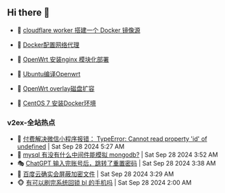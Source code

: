 ## Hi there 👋

<!--
**dkyg666/dkyg666** is a ✨ _special_ ✨ repository because its `README.md` (this file) appears on your GitHub profile.

Here are some ideas to get you started:

- 🔭 I’m currently working on ...
- 🌱 I’m currently learning ...
- 👯 I’m looking to collaborate on ...
- 🤔 I’m looking for help with ...
- 💬 Ask me about ...
- 📫 How to reach me: ...
- 😄 Pronouns: ...
- ⚡ Fun fact: ...
-->

<!-- BLOG-POST-LIST:START -->
- 🦩 [cloudflare worker 搭建一个 Docker 镜像源](http://blog.1996099.xyz/archives/cloudflare-worker-da-jian-yi-ge-docker-jing-xiang-zhan) 

- 🚦 [Docker配置网络代理](http://blog.1996099.xyz/archives/dockerpei-zhi-wang-luo-dai-li) 

- 🫶 [OpenWrt 安装nginx 模块化部署](http://blog.1996099.xyz/archives/openwrt-an-zhuang-nginx-mo-kuai-hua-bu-shu) 

- 🦄 [Ubuntu编译Openwrt](http://blog.1996099.xyz/archives/ubuntuzi-bian-yi-openwrt) 

- 🐻 [OpenWrt overlay磁盘扩容](http://blog.1996099.xyz/archives/openwrt-overlay) 

- 🤖 [CentOS 7 安装Docker环境](http://blog.1996099.xyz/archives/centos-docker) 
<!-- BLOG-POST-LIST:END -->

### v2ex-全站热点
<!-- v2ex:START -->
- 🥸 [付费解决微信小程序报错： TypeError: Cannot read property &#39;id&#39; of undefined](https://www.v2ex.com/t/1076522#reply5) | Sat Sep 28 2024 5:27 AM
- 🤗 [mysql 有没有什么中间件能模拟 mongodb?](https://www.v2ex.com/t/1076510#reply5) | Sat Sep 28 2024 3:52 AM
- 🎭 [ChatGPT 输入完账号后，跳转了重置密码](https://www.v2ex.com/t/1076504#reply4) | Sat Sep 28 2024 3:38 AM
- 🥷 [百度云确实会屏蔽加密文件](https://www.v2ex.com/t/1076501#reply19) | Sat Sep 28 2024 3:29 AM
- 🐵 [有可以刷完系统回锁 bl 的手机吗](https://www.v2ex.com/t/1076487#reply3) | Sat Sep 28 2024 2:00 AM<!-- v2ex:END -->

